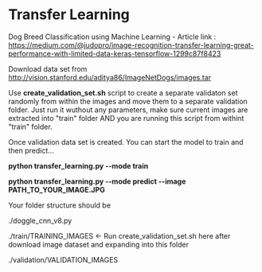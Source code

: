 # Transfer Learning
Dog Breed Classification using Machine Learning - Article link : 
https://medium.com/@judopro/image-recognition-transfer-learning-great-performance-with-limited-data-keras-tensorflow-1299c87f8423

Download data set from http://vision.stanford.edu/aditya86/ImageNetDogs/images.tar

Use <b>create_validation_set.sh</b> script to create a separate validaton set randomly from within the images and move them to a separate validation folder. Just run it wuthout any parameters, make sure current images are extracted into "train" folder AND you are running this script from withint "train" folder.

Once validation data set is created. You can start the model to train and then predict...

<b>python transfer_learning.py --mode train</b>

<b>python transfer_learning.py --mode predict --image PATH_TO_YOUR_IMAGE.JPG</b>

Your folder structure should be 

./doggle_cnn_v8.py

./train/TRAINING_IMAGES <- Run create_validation_set.sh here after download image dataset and expanding into this folder

./validation/VALIDATION_IMAGES

